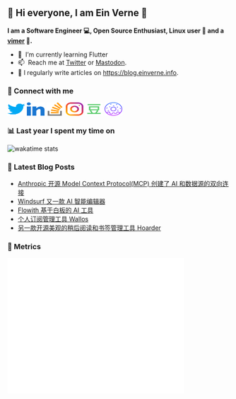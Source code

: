 ## 👋 Hi everyone, I am Ein Verne 👋

**I am a Software Engineer 💻, Open Source Enthusiast, Linux user :penguin: and a [vimer](https://github.com/einverne/dotfiles) :man:.**

- 🌱 &nbsp;I’m currently learning Flutter
- 📫 &nbsp;Reach me at [Twitter](https://twitter.com/einverne) or <a rel="me" href="https://m.einverne.info/@einverne">Mastodon</a>.
- 📝 I regularly write articles on <https://blog.einverne.info>.


### 🔗 Connect with me
<a href="https://twitter.com/einverne" target="_blank"><img align="center" src="images/twitter.svg" alt="twitter einverne" height="30" width="40" /></a>
<a href="https://linkedin.com/in/einverne" target="_blank"><img align="center" src="images/linked-in-alt.svg" alt="linkedin einverne" height="30" width="40" /></a>
<a href="https://stackoverflow.com/users/1820217/einverne" target="_blank"><img align="center" src="images/stack-overflow.svg" alt="stackoverflow einverne" height="30" width="40" /></a>
<a href="https://instagram.com/einverne" target="_blank"><img align="center" src="images/instagram.svg" alt="instagram einverne" height="30" width="40" /></a>
<a href="https://www.douban.com/people/einverne" target="_blank"><img align="center" src="images/douban.svg" alt="douban einverne" height="30" width="40" /></a>
<a href="https://homer.einverne.info" target="_blank"><img align="center" src="images/homer.svg" alt="einverne online services" height="30" width="40" /></a>

### 📊 Last year I spent my time on

![wakatime stats](https://github-readme-stats.vercel.app/api/wakatime?username=einverne&api_domain=wakapi.einverne.info&hide_title=true&hide_border=true&langs_count=18&bg_color=00000000&text_color=777&layout=compact)

### 📕 Latest Blog Posts
<!-- BLOG-POST-LIST:START -->
- [Anthropic 开源 Model Context Protocol&lpar;MCP&rpar; 创建了 AI 和数据源的双向连接](https://blog.einverne.info/post/2024/12/anthropic-model-context-protocol.html)
- [Windsurf 又一款 AI 智能编辑器](https://blog.einverne.info/post/2024/11/windsurf.html)
- [Flowith 基于白板的 AI 工具](https://blog.einverne.info/post/2024/11/flowith-two-dimensional-canvas-ai-tool.html)
- [个人订阅管理工具 Wallos](https://blog.einverne.info/post/2024/11/wallos.html)
- [另一款开源美观的稍后阅读和书签管理工具 Hoarder](https://blog.einverne.info/post/2024/11/hoarder.html)
<!-- BLOG-POST-LIST:END -->

### 👻 Metrics
<img align="left" src="/metrics.base.svg" alt="Metrics" width="400">
